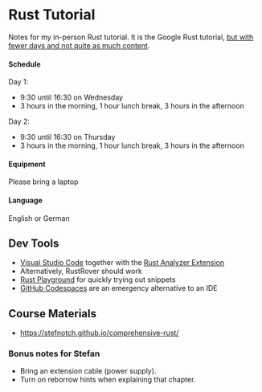 # Rust Tutorial

Notes for my in-person Rust tutorial. It is the Google Rust tutorial, [but with fewer days and not quite as much content](https://stefnotch.github.io/comprehensive-rust/).

#### Schedule

Day 1: 
- 9:30 until 16:30 on Wednesday
- 3 hours in the morning, 1 hour lunch break, 3 hours in the afternoon

Day 2: 
- 9:30 until 16:30 on Thursday
- 3 hours in the morning, 1 hour lunch break, 3 hours in the afternoon

#### Equipment

Please bring a laptop

#### Language

English or German

## Dev Tools

- [Visual Studio Code](https://code.visualstudio.com/download) together with the [Rust Analyzer Extension](https://marketplace.visualstudio.com/items?itemName=rust-lang.rust-analyzer)
- Alternatively, RustRover should work
- [Rust Playground](https://play.rust-lang.org) for quickly trying out snippets
- [GitHub Codespaces](https://github.com/microsoft/vscode-remote-try-rust) are an emergency alternative to an IDE



## Course Materials

- https://stefnotch.github.io/comprehensive-rust/

### Bonus notes for Stefan

- Bring an extension cable (power supply).
- Turn on reborrow hints when explaining that chapter.

